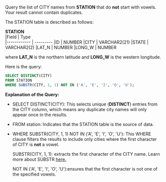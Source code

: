 Query the list of CITY names from __STATION__ that do __not__ start with vowels. Your result cannot contain duplicates.

The STATION table is described as follows:

  __STATION__     
|Field        | Type                     
|------------ | ---------
|ID           | NUMBER
|CITY         | VARCHAR2(21)
|STATE        | VARCHAR2(2)
|LAT_N        | NUMBER
|LONG_W       | NUMBER

where __LAT_N__ is the northern latitude and __LONG_W__ is the western longitude.

Here is the query:
```SQL
SELECT DISTINCT(CITY)
FROM STATION 
WHERE SUBSTR(CITY, 1, 1) NOT IN ('A', 'E', 'I', 'O', 'U');
```
**Explanation of the Query:**

- SELECT DISTINCT(CITY): This selects unique (__DISTINCT__) entries from the CITY column, which means any duplicate city names will only appear once in the results.

- FROM station: Indicates that the STATION table is the source of data.

- WHERE SUBSTR(CITY, 1, 1) NOT IN ('A', 'E', 'I', 'O', 'U'): This WHERE clause filters the results to include only cities where the first character of CITY is __not__ a vowel.

  SUBSTR(CITY, 1, 1): extracts the first character of the CITY name. Learn more about SUBSTR [here.](https://docs.oracle.com/en/database/oracle/oracle-database/21/sqlrf/SUBSTR.html)
   
  NOT IN ('A', 'E', 'I', 'O', 'U'):ensures that the first character is not one of the specified vowels.
  
